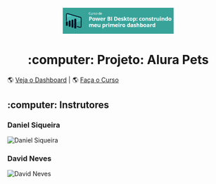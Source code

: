 <p align="center" width="100%">
    <img width="50%" src="https://github.com/anakellybritto/proj-alura_pet_dashboardbi/blob/main/files/capa_curso.png" alt="Curso de Power BI Desktop: construindo meu primeiro dashboard"> 
</p>

<h1 align="center"> :computer: Projeto: Alura Pets </h1>


:earth_americas: [Veja o Dashboard](https://app.powerbi.com/view?r=eyJrIjoiOGMxODY5NjQtMjRhNS00ZTExLTk3NjAtMjExNzNmNDk0MTc5IiwidCI6ImRmMGM1MzIyLTJlZTgtNDA4Ny1hNDNlLTNiNGNiMzQzYzdmYyJ9&pageName=ReportSection) | :earth_americas: [Faça o Curso](https://cursos.alura.com.br/course/power-bi-desktop-primeiro-dashboard)

<h2> :computer: Instrutores </h2>

### Daniel Siqueira
![Daniel Siqueira](https://www.gravatar.com/avatar/2435f1df2b7132cebc1632a33b3af4d0.png?r=PG&size=100x100&date=2022-12-25&d=https%3A%2F%2Fcursos.alura.com.br%2Fassets%2Fimages%2Fforum%2Favatar_d.png)
[](https://www.linkedin.com/in/daniel-p-siqueira-79b2001ba/)
### David Neves
![David Neves](https://cdn2.gnarususercontent.com.br/1/304693/1158aefd-46d0-4280-b2b7-c9a184f46037.png?width=100&height=100&aspect_ratio=1:1)
[](https://www.linkedin.com/in/daniel-p-siqueira-79b2001ba/) 
